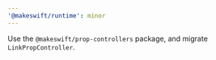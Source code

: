 ```yaml
---
'@makeswift/runtime': minor
---
```


Use the `@makeswift/prop-controllers` package, and migrate `LinkPropController`.
